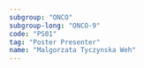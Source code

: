 ```yaml
---
subgroup: "ONCO"
subgroup-long: "ONCO-9"
code: "PS01"
tag: "Poster Presenter"
name: "Malgorzata Tyczynska Weh"
---
```

